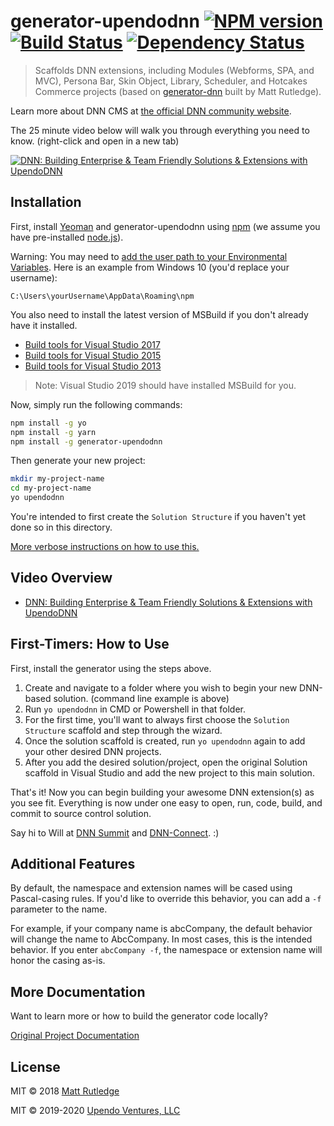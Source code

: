 # generator-upendodnn [![NPM version][npm-image]][npm-url] [![Build Status][travis-image]][travis-url] [![Dependency Status][daviddm-image]][daviddm-url]  

> Scaffolds DNN extensions, including Modules (Webforms, SPA, and MVC), Persona Bar, Skin Object, Library, Scheduler, and Hotcakes Commerce projects (based on [generator-dnn](https://github.com/mtrutledge/generator-dnn) built by Matt Rutledge).  

Learn more about DNN CMS at [the official DNN community website](https://dncommunity.org).

The 25 minute video below will walk you through everything you need to know.  (right-click and open in a new tab)

[![DNN: Building Enterprise & Team Friendly Solutions & Extensions with UpendoDNN](http://img.youtube.com/vi/ZD1p5DDlY2E/0.jpg)](http://www.youtube.com/watch?v=ZD1p5DDlY2E "DNN: Building Enterprise & Team Friendly Solutions & Extensions with UpendoDNN")


## Installation  

First, install [Yeoman](http://yeoman.io) and generator-upendodnn using [npm](https://www.npmjs.com/) (we assume you have pre-installed [node.js](https://nodejs.org/)).  

Warning: You may need to [add the user path to your Environmental Variables](https://superuser.com/questions/949560/how-do-i-set-system-environment-variables-in-windows-10).  Here is an example from Windows 10 (you'd replace your username):

`C:\Users\yourUsername\AppData\Roaming\npm`

You also need to install the latest version of MSBuild if you don't already have it installed.

* [Build tools for Visual Studio 2017](https://visualstudio.microsoft.com/downloads/#build-tools-for-visual-studio-2017)  
* [Build tools for Visual Studio 2015](https://www.microsoft.com/en-us/download/details.aspx?id=48159)  
* [Build tools for Visual Studio 2013](https://www.microsoft.com/en-us/download/details.aspx?id=40760)  

> Note: Visual Studio 2019 should have installed MSBuild for you.  

Now, simply run the following commands:

```bash
npm install -g yo
npm install -g yarn
npm install -g generator-upendodnn
```

Then generate your new project:

```bash
mkdir my-project-name
cd my-project-name
yo upendodnn
```

You're intended to first create the `Solution Structure` if you haven't yet done so in this directory.

[More verbose instructions on how to use this.](http://www.dnnsoftware.com/community-blog/cid/155574/create-a-dnn-module-in-less-than-2-minutes)  
 
## Video Overview

* [DNN: Building Enterprise & Team Friendly Solutions & Extensions with UpendoDNN](https://www.youtube.com/watch?v=ZD1p5DDlY2E)

## First-Timers: How to Use  

First, install the generator using the steps above.  

1. Create and navigate to a folder where you wish to begin your new DNN-based solution. (command line example is above)  
2. Run `yo upendodnn` in CMD or Powershell in that folder.  
3. For the first time, you'll want to always first choose the `Solution Structure` scaffold and step through the wizard.  
4. Once the solution scaffold is created, run `yo upendodnn` again to add your other desired DNN projects.  
5. After you add the desired solution/project, open the original Solution scaffold in Visual Studio and add the new project to this main solution.  

That's it!  Now you can begin building your awesome DNN extension(s) as you see fit.  Everything is now under one easy to open, run, code, build, and commit to source control solution.  

Say hi to Will at [DNN Summit](https://www.dnnsummit.org/) and [DNN-Connect](https://www.dnn-connect.org/). :)  

## Additional Features  

By default, the namespace and extension names will be cased using Pascal-casing rules. If you'd like to override this behavior, you can add a `-f` parameter to the name.  

For example, if your company name is abcCompany, the default behavior will change the name to AbcCompany.  In most cases, this is the intended behavior. If you enter `abcCompany -f`, the namespace or extension name will honor the casing as-is.  

## More Documentation  

Want to learn more or how to build the generator code locally?  

[Original Project Documentation](https://mtrutledge.github.io/generator-dnn/)  

## License  

MIT © 2018 [Matt Rutledge]()  

MIT © 2019-2020 [Upendo Ventures, LLC](https://upendoventures.com)  


[npm-image]: https://badge.fury.io/js/generator-upendodnn.svg  
[npm-url]: https://npmjs.org/package/generator-upendodnn  
[travis-image]: https://travis-ci.org/UpendoVentures/generator-upendodnn.svg?branch=master  
[travis-url]: https://travis-ci.org/UpendoVentures/generator-upendodnn  
[daviddm-image]: https://david-dm.org/UpendoVentures/generator-upendodnn.svg?theme=shields.io  
[daviddm-url]: https://david-dm.org/UpendoVentures/generator-upendodnn  
